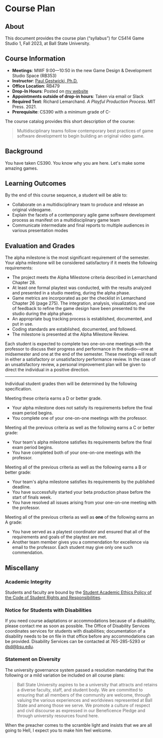 # Course Plan

## About

This document provides the course plan (&ldquo;syllabus&rdquo;) for CS414 Game
Studio 1, Fall 2023, at Ball State University.

## Course Information

- **Meetings**: MWF 9:00&mdash;10:50 in the new Game Design & Development Studio Space (RB353)
- **Instructor**: [Paul Gestwicki, Ph.D.](https://www.cs.bsu.edu/~pvgestwicki)
- **Office Location**: RB479
- **Drop-In Hours**: Posted on [my website](https://www.cs.bsu.edu/~pvgestwicki)
- **Appointments outside of drop-in hours**: Taken via email or Slack
- **Required Text**: Richard Lemarchand. _A Playful Production Process_. MIT Press. 2021.
- **Prerequisite**: CS390 with a minimum grade of C-

The course catalog provides this short description of the course:
> Multidisciplinary teams follow contemporary best practices of game software
> development to begin building an original video game.

## Background

You have taken CS390. You know why you are here. Let's make some amazing games.

## Learning Outcomes

By the end of this course sequence, a student will be able to:
- Collaborate on a multidisciplinary team to produce and release an original videogame.
- Explain the facets of a contemporary agile game software development process as manifest on a multidisciplinary game team
- Communicate intermediate and final reports to multiple audiences in various presentation modes

## Evaluation and Grades

The alpha milestone is the most significant requirement of the semester. Your alpha milestone
will be considered satisfactory if it meets the following requirements:
- The project meets the Alpha Milestone criteria described in Lemarchand Chapter
  28.
- At least one formal playtest was conducted, with the results analyzed and
  presented in a studio meeting, during the alpha phase.
- Game metrics are incorporated as per the checklist in Lemarchand Chapter 26
  (page 275). The integration, analysis, visualization, and use of feedback to
  refine the game design have been presented to the studio during the alpha
  phase.
- An appropriate bug tracking process is established, documented, and put in
  use.
- Coding standards are established, documented, and followed.
- The milestone is presented at the Alpha Milestone Review.

Each student is expected to complete two one-on-one meetings with the professor
to discuss their progress and performance in the studio&mdash;one at midsemester
and one at the end of the semester. These meetings will result in either a
satisfactory or unsatisfactory performance review. In the case of an
unsatisfactory review, a personal improvement plan will be given to direct the
individual in a positive direction.

---

Individual student grades then will be determined by the following specification.

Meeting these criteria earns a D or better grade.
- Your alpha milestone does not satisfy its requirements before the final exam period begins.
- You complete one of your one-on-one meetings with the professor.
 
Meeting all the previous criteria as well as the following earns a C or better grade:
- Your team's alpha milestone satisfies its requirements before the final exam period begins.
- You have completed both of your one-on-one meetings with the professor.

Meeting all of the previous criteria as well as the following
earns a B or better grade:
- Your team's alpha milestone satisfies its requirements by the published deadline.
- You have successfully started your beta production phase before the start of finals week.
- You have resolved all issues arising from your one-on-one meeting with the professor.

Meeting all of the previous criteria as well as **one** of the
following earns an A grade:
  - You have served as a playtest coordinator and ensured that all of the requirements and goals of the playtest are met.
  - Another team member gives you a commendation for excellence via email to the professor. Each student may give only one such commendation.

## Miscellany

### Academic Integrity

Students and faculty are bound by the [Student Academic Ethics Policy of the Code of Student Rights and Responsibilities](https://www.bsu.edu/about/administrativeoffices/student-conduct). 

### Notice for Students with Disabilities

If you need course adaptations or accommodations because of a disability, please contact me as soon as possible. The Office of Disability Services coordinates services for students with disabilities; documentation of a disability needs to be on file in that office before any accommodations can be provided. Disability Services can be contacted at 765-285-5293 or dsd@bsu.edu.

### Statement on Diversity

The university governance system passed a resolution mandating that the following or a mild variation be included on all course plans:

> Ball State University aspires to be a university that attracts and retains a
> diverse faculty, staff, and student body. We are committed to ensuring that
> all members of the community are welcome, through valuing the various
> experiences and worldviews represented at Ball State and among those we serve.
> We promote a culture of respect and civil discourse as expressed in our
> Beneficence Pledge and through university resources found here.

When the preacher comes to the scramble light and insists that we are all going
to Hell, I expect you to make him feel welcome.

